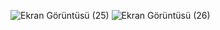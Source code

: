 ![Ekran Görüntüsü (25)](https://user-images.githubusercontent.com/98089962/203832171-46267623-d7ee-484e-9e16-6e69b5f90753.png)
![Ekran Görüntüsü (26)](https://user-images.githubusercontent.com/98089962/203832180-3220e88f-0c9c-4424-9769-017614301524.png)
